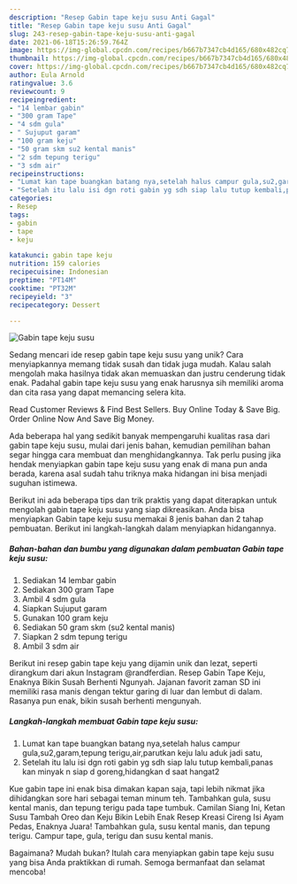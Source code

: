 ```yaml
---
description: "Resep Gabin tape keju susu Anti Gagal"
title: "Resep Gabin tape keju susu Anti Gagal"
slug: 243-resep-gabin-tape-keju-susu-anti-gagal
date: 2021-06-18T15:26:59.764Z
image: https://img-global.cpcdn.com/recipes/b667b7347cb4d165/680x482cq70/gabin-tape-keju-susu-foto-resep-utama.jpg
thumbnail: https://img-global.cpcdn.com/recipes/b667b7347cb4d165/680x482cq70/gabin-tape-keju-susu-foto-resep-utama.jpg
cover: https://img-global.cpcdn.com/recipes/b667b7347cb4d165/680x482cq70/gabin-tape-keju-susu-foto-resep-utama.jpg
author: Eula Arnold
ratingvalue: 3.6
reviewcount: 9
recipeingredient:
- "14 lembar gabin"
- "300 gram Tape"
- "4 sdm gula"
- " Sujuput garam"
- "100 gram keju"
- "50 gram skm su2 kental manis"
- "2 sdm tepung terigu"
- "3 sdm air"
recipeinstructions:
- "Lumat kan tape buangkan batang nya,setelah halus campur gula,su2,garam,tepung terigu,air,parutkan keju lalu aduk jadi satu,"
- "Setelah itu lalu isi dgn roti gabin yg sdh siap lalu tutup kembali,panas kan minyak n siap d goreng,hidangkan d saat hangat2"
categories:
- Resep
tags:
- gabin
- tape
- keju

katakunci: gabin tape keju 
nutrition: 159 calories
recipecuisine: Indonesian
preptime: "PT14M"
cooktime: "PT32M"
recipeyield: "3"
recipecategory: Dessert

---
```



![Gabin tape keju susu](https://img-global.cpcdn.com/recipes/b667b7347cb4d165/680x482cq70/gabin-tape-keju-susu-foto-resep-utama.jpg)

Sedang mencari ide resep gabin tape keju susu yang unik? Cara menyiapkannya memang tidak susah dan tidak juga mudah. Kalau salah mengolah maka hasilnya tidak akan memuaskan dan justru cenderung tidak enak. Padahal gabin tape keju susu yang enak harusnya sih memiliki aroma dan cita rasa yang dapat memancing selera kita.

Read Customer Reviews &amp; Find Best Sellers. Buy Online Today &amp; Save Big. Order Online Now And Save Big Money.

Ada beberapa hal yang sedikit banyak mempengaruhi kualitas rasa dari gabin tape keju susu, mulai dari jenis bahan, kemudian pemilihan bahan segar hingga cara membuat dan menghidangkannya. Tak perlu pusing jika hendak menyiapkan gabin tape keju susu yang enak di mana pun anda berada, karena asal sudah tahu triknya maka hidangan ini bisa menjadi suguhan istimewa.


Berikut ini ada beberapa tips dan trik praktis yang dapat diterapkan untuk mengolah gabin tape keju susu yang siap dikreasikan. Anda bisa menyiapkan Gabin tape keju susu memakai 8 jenis bahan dan 2 tahap pembuatan. Berikut ini langkah-langkah dalam menyiapkan hidangannya.

<!--inarticleads1-->

##### Bahan-bahan dan bumbu yang digunakan dalam pembuatan Gabin tape keju susu:

1. Sediakan 14 lembar gabin
1. Sediakan 300 gram Tape
1. Ambil 4 sdm gula
1. Siapkan  Sujuput garam
1. Gunakan 100 gram keju
1. Sediakan 50 gram skm (su2 kental manis)
1. Siapkan 2 sdm tepung terigu
1. Ambil 3 sdm air


Berikut ini resep gabin tape keju yang dijamin unik dan lezat, seperti dirangkum dari akun Instagram @randferdian. Resep Gabin Tape Keju, Enaknya Bikin Susah Berhenti Ngunyah. Jajanan favorit zaman SD ini memiliki rasa manis dengan tektur garing di luar dan lembut di dalam. Rasanya pun enak, bikin susah berhenti mengunyah. 

<!--inarticleads2-->

##### Langkah-langkah membuat Gabin tape keju susu:

1. Lumat kan tape buangkan batang nya,setelah halus campur gula,su2,garam,tepung terigu,air,parutkan keju lalu aduk jadi satu,
1. Setelah itu lalu isi dgn roti gabin yg sdh siap lalu tutup kembali,panas kan minyak n siap d goreng,hidangkan d saat hangat2


Kue gabin tape ini enak bisa dimakan kapan saja, tapi lebih nikmat jika dihidangkan sore hari sebagai teman minum teh. Tambahkan gula, susu kental manis, dan tepung terigu pada tape tumbuk. Camilan Siang Ini, Ketan Susu Tambah Oreo dan Keju Bikin Lebih Enak Resep Kreasi Cireng Isi Ayam Pedas, Enaknya Juara! Tambahkan gula, susu kental manis, dan tepung terigu. Campur tape, gula, terigu dan susu kental manis. 

Bagaimana? Mudah bukan? Itulah cara menyiapkan gabin tape keju susu yang bisa Anda praktikkan di rumah. Semoga bermanfaat dan selamat mencoba!
